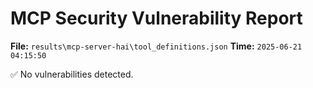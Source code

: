 # MCP Security Vulnerability Report
**File:** `results\mcp-server-hai\tool_definitions.json`
**Time:** `2025-06-21 04:15:50`

✅ No vulnerabilities detected.
